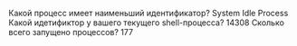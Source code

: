 Какой процесс имеет наименьший идентификатор?
System Idle Process
Какой идетификтор у вашего текущего shell-процесса?
14308
Сколько всего запущено процессов?
177
